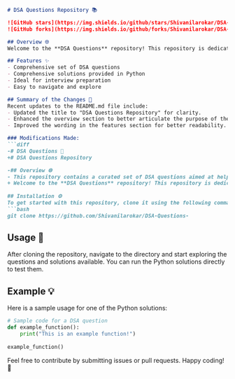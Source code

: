 ```markdown
# DSA Questions Repository 📚

![GitHub stars](https://img.shields.io/github/stars/Shivanilarokar/DSA-Questions-)
![GitHub forks](https://img.shields.io/github/forks/Shivanilarokar/DSA-Questions-)

## Overview 🌐
Welcome to the **DSA Questions** repository! This repository is dedicated to helping developers master data structures and algorithms through a comprehensive collection of questions and solutions. It is an ideal resource for interview preparation and skill enhancement.

## Features ✨
- Comprehensive set of DSA questions
- Comprehensive solutions provided in Python
- Ideal for interview preparation
- Easy to navigate and explore

## Summary of the Changes 📝
Recent updates to the README.md file include:
- Updated the title to "DSA Questions Repository" for clarity.
- Enhanced the overview section to better articulate the purpose of the repository.
- Improved the wording in the features section for better readability.

### Modifications Made:
```diff
-# DSA Questions 📖
+# DSA Questions Repository

-## Overview 🌐
- This repository contains a curated set of DSA questions aimed at helping developers improve their problem-solving skills and prepare for technical interviews. Each question is accompanied by a solution in Python, making it an excellent resource for learners.
+ Welcome to the **DSA Questions** repository! This repository is dedicated to helping developers master data structures and algorithms through a comprehensive collection of questions and solutions.
 
## Installation ⚙️
To get started with this repository, clone it using the following command:
```bash
git clone https://github.com/Shivanilarokar/DSA-Questions-
```

## Usage 🚀
After cloning the repository, navigate to the directory and start exploring the questions and solutions available. You can run the Python solutions directly to test them.

## Example 💡
Here is a sample usage for one of the Python solutions:
```python
# Sample code for a DSA question
def example_function():
    print("This is an example function!")
    
example_function()
```

Feel free to contribute by submitting issues or pull requests. Happy coding! 🎉
```